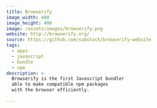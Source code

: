 ```yaml
---
title: Browserify
image_width: 400
image_height: 400
image: /assets/images/browserify.png
website: http://browserify.org/
source: https://github.com/substack/browserify-website
tags:
  - apps
  - javascript
  - bundle
  - npm
description: >
  Browserify is the first Javascript bundler
  able to make compatible npm packages
  with the browser efficiently.
  
---
```


